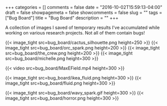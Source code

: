 +++
categories = []
comments = false
date = "2016-10-02T15:59:13-04:00"
draft = false
showpagemeta = false
showcomments = false
slug = ""
tags = ["Bug Board"]
title = "Bug Board"
description = ""
+++

A collection of images I saved of temporary results I've accumulated while working on various research projects.
Not all of them contain bugs!

{{< image_tight src=bug_board/cactus_silhouette.png height=250 >}}
{{< image_tight src=bug_board/orc_spark.png  height=200 >}}
{{< image_tight src=bug_board/the_crew.png  height=200 >}}
{{< image_tight src=bug_board/michelle.png  height=300 >}}

{{< video src=bug_board/MaxEField.mp4 height=300 >}}

{{< image_tight src=bug_board/ikea_fluid.png  height=300 >}}
{{< image_tight src=bug_board/fluid.png  height=300 >}}


{{< image_tight src=bug_board/wavy_spark.gif  height=300 >}}
{{< image_tight src=bug_board/horror.png  height=300 >}}

